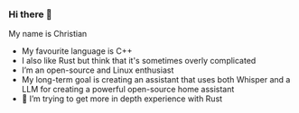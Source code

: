 ### Hi there 👋
My name is Christian
- My favourite language is C++
- I also like Rust but think that it's sometimes overly complicated
- I’m an open-source and Linux enthusiast
- My long-term goal is creating an assistant that uses both Whisper and a LLM for creating a powerful open-source home assistant
- 🌱 I’m trying to get more in depth experience with Rust
<!--
**Chrisimx/Chrisimx** is a ✨ _special_ ✨ repository because its `README.md` (this file) appears on your GitHub profile.

Here are some ideas to get you started:

- 🔭 I’m currently working on ...
- 🌱 I’m currently learning ...
- 👯 I’m looking to collaborate on ...
- 🤔 I’m looking for help with ...
- 💬 Ask me about ...
- 📫 How to reach me: ...
- 😄 Pronouns: ...
- ⚡ Fun fact: ...
-->
